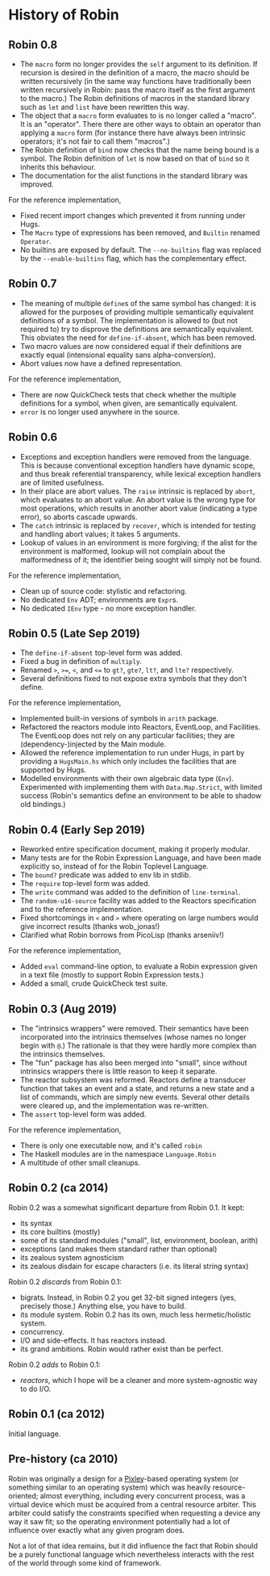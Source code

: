 History of Robin
================

Robin 0.8
---------

*   The `macro` form no longer provides the `self`
    argument to its definition.  If recursion is desired
    in the definition of a macro, the macro should be
    written recursively (in the same way functions have
    traditionally been written recursively in Robin: pass
    the macro itself as the first argument to the macro.)
    The Robin definitions of macros in the standard library
    such as `let` and `list` have been rewritten this way.
*   The object that a `macro` form evaluates to is no
    longer called a "macro".  It is an "operator".  There
    there are other ways to obtain an operator than applying
    a `macro` form (for instance there have always been
    intrinsic operators; it's not fair to call them "macros".)
*   The Robin definition of `bind` now checks that the name
    being bound is a symbol.  The Robin definition of `let`
    is now based on that of `bind` so it inherits this behaviour.
*   The documentation for the alist functions in the standard
    library was improved.

For the reference implementation,

*   Fixed recent import changes which prevented it from
    running under Hugs.
*   The `Macro` type of expressions has been removed,
    and `Builtin` renamed `Operator`.
*   No builtins are exposed by default.  The `--no-builtins`
    flag was replaced by the `--enable-builtins` flag, which
    has the complementary effect.

Robin 0.7
---------

*   The meaning of multiple `define`s of the same symbol
    has changed: it is allowed for the purposes of providing
    multiple semantically equivalent definitions of a symbol.
    The implementation is allowed to (but not required to) try
    to disprove the definitions are semantically equivalent.
    This obviates the need for `define-if-absent`, which has
    been removed.
*   Two macro values are now considered equal if their
    definitions are exactly equal (intensional equality
    sans alpha-conversion).
*   Abort values now have a defined representation.

For the reference implementation,

*   There are now QuickCheck tests that check whether
    the multiple definitions for a symbol, when given,
    are semantically equivalent.
*   `error` is no longer used anywhere in the source.

Robin 0.6
---------

*   Exceptions and exception handlers were removed from
    the language.  This is because conventional exception
    handlers have dynamic scope, and thus break referential
    transparency, while lexical exception handlers are of
    limited usefulness.
*   In their place are abort values.  The `raise` intrinsic
    is replaced by `abort`, which evaluates to
    an abort value.  An abort value is the wrong type for
    most operations, which results in another abort value
    (indicating a type error), so aborts cascade upwards.
*   The `catch` intrinsic is replaced by `recover`, which
    is intended for testing and handling abort values;
    it takes 5 arguments.
*   Lookup of values in an environment is more forgiving;
    if the alist for the environment is malformed, lookup
    will not complain about the malformedness of it; the
    identifier being sought will simply not be found.

For the reference implementation,

*   Clean up of source code: stylistic and refactoring.
*   No dedicated `Env` ADT; environments are `Expr`s.
*   No dedicated `IEnv` type - no more exception handler.

Robin 0.5 (Late Sep 2019)
---------

*   The `define-if-absent` top-level form was added.
*   Fixed a bug in definition of `multiply`.
*   Renamed `>`, `>=`, `<`, and `<=` to `gt?`, `gte?`,
    `lt?`, and `lte?` respectively.
*   Several definitions fixed to not expose extra symbols
    that they don't define.

For the reference implementation,

*   Implemented built-in versions of symbols in `arith` package.
*   Refactored the reactors module into Reactors, EventLoop, and
    Facilities.  The EventLoop does not rely on any particular
    facilities; they are (dependency-)injected by the Main module.
*   Allowed the reference implementation to run under Hugs,
    in part by providing a `HugsMain.hs` which only includes the
    facilities that are supported by Hugs.
*   Modelled environments with their own algebraic data type
    (`Env`).  Experimented with implementing them with
    `Data.Map.Strict`, with limited success (Robin's semantics
    define an environment to be able to shadow old bindings.)

Robin 0.4 (Early Sep 2019)
---------

*   Reworked entire specification document, making it properly modular.
*   Many tests are for the Robin Expression Language, and have been
    made explicitly so, instead of for the Robin Toplevel Language.
*   The `bound?` predicate was added to env lib in stdlib.
*   The `require` top-level form was added.
*   The `write` command was added to the definition of `line-terminal`.
*   The `random-u16-source` facility was added to the Reactors
    specification and to the reference implementation.
*   Fixed shortcomings in `<` and `>` where operating on large numbers
    would give incorrect results (thanks wob_jonas!)
*   Clarified what Robin borrows from PicoLisp (thanks arseniiv!)

For the reference implementation,

*   Added `eval` command-line option, to evaluate a Robin expression
    given in a text file (mostly to support Robin Expression tests.)
*   Added a small, crude QuickCheck test suite.

Robin 0.3 (Aug 2019)
---------

*   The "intrinsics wrappers" were removed.  Their semantics have been
    incorporated into the intrinsics themselves (whose names no longer
    begin with `@`.)  The rationale is that they were hardly more complex
    than the intrinsics themselves.
*   The "fun" package has also been merged into "small", since without
    intrinsics wrappers there is little reason to keep it separate.
*   The reactor subsystem was reformed.  Reactors define a transducer
    function that takes an event and a state, and returns a new state
    and a list of commands, which are simply new events.  Several other
    details were cleared up, and the implementation was re-written.
*   The `assert` top-level form was added.

For the reference implementation,

*   There is only one executable now, and it's called `robin`
*   The Haskell modules are in the namespace `Language.Robin`
*   A multitude of other small cleanups.

Robin 0.2 (ca 2014)
---------

Robin 0.2 was a somewhat significant departure from Robin 0.1.  It kept:

*   its syntax
*   its core builtins (mostly)
*   some of its standard modules ("small", list, environment, boolean, arith)
*   exceptions (and makes them standard rather than optional)
*   its zealous system agnosticism
*   its zealous disdain for escape characters (i.e. its literal string syntax)

Robin 0.2 *discards* from Robin 0.1:

*   bigrats.  Instead, in Robin 0.2 you get 32-bit signed integers (yes,
    precisely those.)  Anything else, you have to build.
*   its module system.  Robin 0.2 has its own, much less hermetic/holistic
    system.
*   concurrency.
*   I/O and side-effects.  It has reactors instead.
*   its grand ambitions.  Robin would rather exist than be perfect.

Robin 0.2 *adds* to Robin 0.1:

*   _reactors_, which I hope will be a cleaner and more system-agnostic
    way to do I/O.

Robin 0.1 (ca 2012)
---------

Initial language.

Pre-history (ca 2010)
-----------

Robin was originally a design for a [Pixley][]-based operating system (or something
similar to an operating system) which was heavily resource-oriented; almost
everything, including every concurrent process, was a virtual device
which must be acquired from a central resource arbiter.  This arbiter could
satisfy the constraints specified when requesting a device any way it saw
fit; so the operating environment potentially had a lot of influence over
exactly what any given program does.

Not a lot of that idea remains, but it did influence the fact that Robin should
be a purely functional language which nevertheless interacts with the rest of the
world through some kind of framework.

[Pixley]:    https://catseye.tc/node/Pixley
